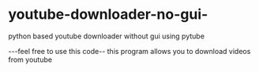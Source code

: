 # youtube-downloader-no-gui-
python based youtube downloader without gui using pytube

---feel free to use this code--
this program allows you to download videos from youtube
